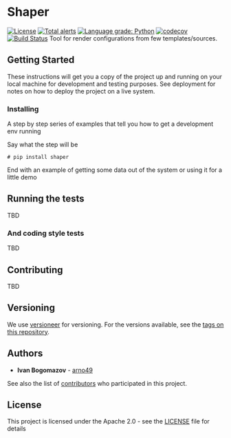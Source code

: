 # Shaper

[![License](https://img.shields.io/badge/license-Apache-green.svg?style=flat)](https://raw.githubusercontent.com/arno49/shaper/master/LICENSE)
[![Total alerts](https://img.shields.io/lgtm/alerts/g/arno49/shaper.svg?logo=lgtm&logoWidth=18)](https://lgtm.com/projects/g/arno49/shaper/alerts/)
[![Language grade: Python](https://img.shields.io/lgtm/grade/python/g/arno49/shaper.svg?logo=lgtm&logoWidth=18)](https://lgtm.com/projects/g/arno49/shaper/context:python)
[![codecov](https://codecov.io/gh/arno49/shaper/branch/master/graph/badge.svg)](https://codecov.io/gh/arno49/shaper)
[![Build Status](https://travis-ci.org/arno49/shaper.svg?branch=master)](https://travis-ci.org/arno49/shaper)
Tool for render configurations from few templates/sources.

## Getting Started

These instructions will get you a copy of the project up and running on your local machine for development and testing purposes. See deployment for notes on how to deploy the project on a live system.


### Installing

A step by step series of examples that tell you how to get a development env running

Say what the step will be

```
# pip install shaper
```


End with an example of getting some data out of the system or using it for a little demo

## Running the tests

TBD

### And coding style tests

TBD

## Contributing

TBD

## Versioning

We use [versioneer](https://pypi.org/project/versioneer/) for versioning. For the versions available, see the [tags on this repository](https://github.com/arno49/shaper/tags). 

## Authors

* **Ivan Bogomazov** - [arno49](https://github.com/arno49)

See also the list of [contributors](https://github.com/your/project/contributors) who participated in this project.

## License

This project is licensed under the Apache 2.0 - see the [LICENSE](LICENSE) file for details


